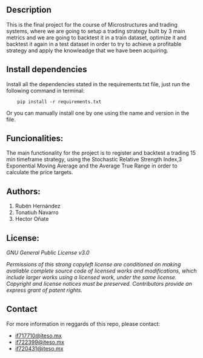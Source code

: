 ## Description
This is the final project for the course of Microstructures and trading systems, where we are going
to setup a trading strategy built by 3 main metrics and we are going to backtest it in a train dataset,
optimize it and backtest it again in a test dataset in order to try to achieve a profitable strategy and 
apply the knowleadge that we have been acquiring.

## Install dependencies

Install all the dependencies stated in the requirements.txt file, just run the following command in terminal:

        pip install -r requirements.txt
        
Or you can manually install one by one using the name and version in the file.

## Funcionalities:

The main functionality for the project is to register and backtest a trading 15 min timeframe strategy,
using the Stochastic Relative Strength Index,3 Exponential Moving Average and the Average True Range
in order to calculate the price targets.

## Authors:
1. Rubén Hernández
1. Tonatiuh Navarro
1. Hector Oñate

## License:
*GNU General Public License v3.0* 

*Permissions of this strong copyleft license are conditioned on making available 
complete source code of licensed works and modifications, which include larger 
works using a licensed work, under the same license. Copyright and license notices 
must be preserved. Contributors provide an express grant of patent rights.*

## Contact
For more information in reggards of this repo, please contact:
- if717710@iteso.mx
- if722399@iteso.mx
- if720431@iteso.mx
